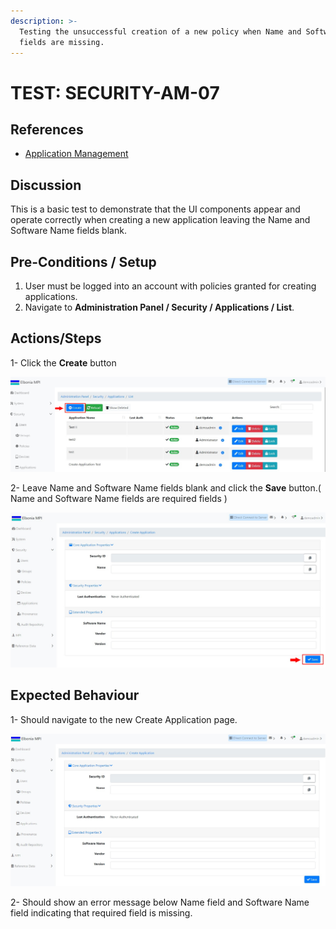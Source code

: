 ```yaml
---
description: >-
  Testing the unsuccessful creation of a new policy when Name and Software Name
  fields are missing.
---
```


# TEST: SECURITY-AM-07

## References

* [Application Management](../../../../../operations/security-administration/application-management.md)

## Discussion

This is a basic test to demonstrate that the UI components appear and operate correctly when creating a new application leaving the Name and Software Name fields blank.



## **Pre-Conditions / Setup**

1. User must be logged into an account with policies granted for creating applications.
2. Navigate to **Administration Panel / Security / Applications / List**.

## Actions/Steps

1- Click the **Create** button

![](../../../../../../.gitbook/assets/1%20%289%29.jpg)

2- Leave Name and Software Name fields blank and click the **Save** button.\( Name and Software Name fields are required fields \) 

![](../../../../../../.gitbook/assets/3%20%2814%29.jpg)

## Expected Behaviour

1- Should navigate to the new Create Application page.

![](../../../../../../.gitbook/assets/2%20%285%29.jpg)

2- Should show an error message below Name field and Software Name field indicating that required field is missing.

